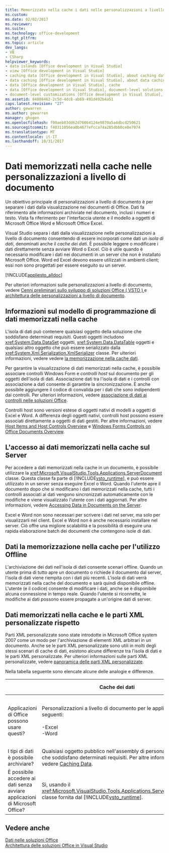 ```yaml
---
title: Memorizzato nella cache i dati nelle personalizzazioni a livello di documento | Documenti Microsoft
ms.custom: 
ms.date: 02/02/2017
ms.reviewer: 
ms.suite: 
ms.technology: office-development
ms.tgt_pltfrm: 
ms.topic: article
dev_langs:
- VB
- CSharp
helpviewer_keywords:
- data islands [Office development in Visual Studio]
- view [Office development in Visual Studio]
- caching data [Office development in Visual Studio], about caching data
- data caching [Office development in Visual Studio], about data caching
- data [Office development in Visual Studio], cache
- data [Office development in Visual Studio], document-level solutions
- document-level customizations [Office development in Visual Studio], data model
ms.assetid: 84808462-2c5d-4dc8-ab69-491d492b4a51
caps.latest.revision: "27"
author: gewarren
ms.author: gewarren
manager: ghogen
ms.openlocfilehash: f90aeb03dd62d76064124e9870a5a4dbcd250621
ms.sourcegitcommit: f40311056ea0b4677efcca74a285dbb0ce0e7974
ms.translationtype: MT
ms.contentlocale: it-IT
ms.lasthandoff: 10/31/2017
---
```

# <a name="cached-data-in-document-level-customizations"></a>Dati memorizzati nella cache nelle personalizzazioni a livello di documento
  Un obiettivo principale di personalizzazioni a livello di documento è per separare i dati dalla visualizzazione nei documenti di Office. Dati fa riferimento alle informazioni archiviate nel documento, inclusi i numeri e testo. Vista fa riferimento per l'interfaccia utente e il modello a oggetti di Microsoft Office Word e Microsoft Office Excel.  
  
 Visual Studio separa i dati dalla visualizzazione nelle personalizzazioni a livello di documento consentendo di essere incorporati come dati un *isola di dati*, denominati anche il *cache dei dati*. È possibile leggere o modificare i dati direttamente senza avviare Word o Excel. Ciò è utile quando è necessario modificare i dati nei documenti in un server che non è installato Microsoft Office. Word ed Excel devono essere utilizzati in ambienti client; essi non sono progettati per essere eseguito su un server.  
  
 [!INCLUDE[appliesto_alldoc](../vsto/includes/appliesto-alldoc-md.md)]  
  
 Per ulteriori informazioni sulle personalizzazioni a livello di documento, vedere [Cenni preliminari sullo sviluppo di soluzioni Office &#40; VSTO &#41; ](../vsto/office-solutions-development-overview-vsto.md) e [architettura delle personalizzazioni a livello di documento](../vsto/architecture-of-document-level-customizations.md).  
  
## <a name="understanding-the-cached-data-programming-model"></a>Informazioni sul modello di programmazione di dati memorizzati nella cache  
 L'isola di dati può contenere qualsiasi oggetto della soluzione che soddisfano determinati requisiti. Questi oggetti includono <xref:System.Data.DataSet> oggetti, <xref:System.Data.DataTable> oggetti e qualsiasi altro oggetto che può essere serializzato dalla <xref:System.Xml.Serialization.XmlSerializer> classe. Per ulteriori informazioni, vedere vedere [la memorizzazione nella cache dati](../vsto/caching-data.md).  
  
 Per garantire la visualizzazione di dati memorizzati nella cache, è possibile associare controlli Windows Form e *controlli host* sul documento per gli oggetti dell'isola di dati. Associazione dati tra l'isola di dati e i controlli con associazione a dati consente di garantire la sincronizzazione. È anche possibile aggiungere il codice di convalida per i dati che sono indipendenti dai controlli. Per ulteriori informazioni, vedere [associazione di dati ai controlli nelle soluzioni Office](../vsto/binding-data-to-controls-in-office-solutions.md).  
  
 Controlli host sono versioni estese di oggetti nativi di modelli a oggetti di Excel e Word. A differenza degli oggetti nativi, controlli host possono essere associati direttamente a oggetti di dati gestiti. Per altre informazioni, vedere [Host Items and Host Controls Overview](../vsto/host-items-and-host-controls-overview.md) e [Windows Forms Controls on Office Documents Overview](../vsto/windows-forms-controls-on-office-documents-overview.md).  
  
## <a name="accessing-cached-data-on-the-server"></a>L'accesso ai dati memorizzati nella cache sul Server  
 Per accedere a dati memorizzati nella cache in un documento, è possibile utilizzare la <xref:Microsoft.VisualStudio.Tools.Applications.ServerDocument> classe. Questa classe fa parte di [!INCLUDE[vsto_runtime](../vsto/includes/vsto-runtime-md.md)], e può essere utilizzato in un server senza eseguire Excel o Word. Quando l'utente apre il documento dopo che si modificano i dati memorizzati nella cache, tutti i controlli associati ai dati vengono sincronizzati automaticamente con le modifiche e viene visualizzato l'utente con i dati aggiornati. Per altre informazioni, vedere [Accessing Data in Documents on the Server](../vsto/accessing-data-in-documents-on-the-server.md).  
  
 Excel e Word non sono necessari per scrivere i dati nel server, ma solo per visualizzarli nel client. Excel e Word non è anche necessario installare nel server. Ciò offre una migliore scalabilità e la possibilità di eseguire una rapida elaborazione batch dei documenti che contengono isole di dati.  
  
## <a name="data-caching-for-offline-use"></a>Dati la memorizzazione nella cache per l'utilizzo Offline  
 L'archiviazione dei dati nell'isola di dati consente scenari offline. Quando un utente prima di tutto apre un documento o richiede il documento dal server, l'isola di dati viene riempita con i dati più recenti. L'isola di dati verrà memorizzati nella cache del documento e sarà quindi disponibile offline. L'utente (e il codice) consente di modificare i dati, anche se è disponibile alcuna connessione in tempo reale. Quando l'utente si riconnette, le modifiche ai dati possono essere propagate a un'origine dati di server.  
  
## <a name="cached-data-and-custom-xml-parts-compared"></a>Dati memorizzati nella cache e le parti XML personalizzate rispetto  
 Parti XML personalizzate sono state introdotte in Microsoft Office system 2007 come un modo per l'archiviazione di elementi XML arbitrari in un documento. Anche se le parti XML personalizzate sono utili in molti degli stessi scenari di cache di dati, esistono alcune differenze tra l'isola di dati e le parti XML personalizzate. Per ulteriori informazioni sulle parti XML personalizzate, vedere [panoramica delle parti XML personalizzate](../vsto/custom-xml-parts-overview.md).  
  
 Nella tabella seguente sono elencate alcune delle analogie e differenze.  
  
||Cache dei dati|Parti XML personalizzate|  
|-|----------------|----------------------|  
|Applicazioni di Office possono usare questi?|Personalizzazioni a livello di documento per le applicazioni seguenti:<br /><br /> -Excel<br />-Word|Soluzioni a livello di documento e a livello di applicazione per le applicazioni seguenti:<br /><br /> -Excel<br />-PowerPoint<br />-Word|  
|I tipi di dati è possibile archiviare?|Qualsiasi oggetto pubblico nell'assembly di personalizzazione che soddisfano determinati requisiti. Per altre informazioni, vedere [Caching Data](../vsto/caching-data.md).|Tutti i dati XML.|  
|È possibile accedere ai dati senza avviare applicazioni di Microsoft Office?|Sì, usando il <xref:Microsoft.VisualStudio.Tools.Applications.ServerDocument> classe fornita dal [!INCLUDE[vsto_runtime](../vsto/includes/vsto-runtime-md.md)].|Sì, tramite le classi di <xref:System.IO.Packaging> dello spazio dei nomi, o con formato Open XML SDK.|  
  
## <a name="see-also"></a>Vedere anche  
 [Dati nelle soluzioni Office](../vsto/data-in-office-solutions.md)   
 [Architettura delle soluzioni Office in Visual Studio](../vsto/architecture-of-office-solutions-in-visual-studio.md)  
  
  